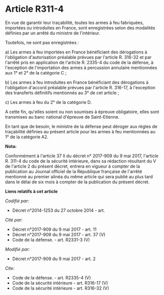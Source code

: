 # Article R311-4

En vue de garantir leur traçabilité, toutes les armes à feu fabriquées, importées ou introduites en France, sont enregistrées
selon des modalités définies par un arrêté du ministre de l'intérieur. 

Toutefois, ne sont pas enregistrées : 

a) Les armes à feu importées en France bénéficiant des dérogations à l'obligation d'autorisation préalable prévues par
l'article R. 316-32 et par l'arrêté pris en application de l'article R. 2335-4 du code de la défense, à l'exception de
l'importation des armes à percussion annulaire mentionnées aux 1° et 2° de la catégorie C ; 

b) Les armes à feu introduites en France bénéficiant des dérogations à l'obligation d'accord préalable prévues par l'article
R. 316-17, à l'exception des transferts définitifs mentionnés au 3° de cet article ; 

c) Les armes à feu du 2° de la catégorie D. 

A cette fin, qu'elles soient ou non soumises à épreuve obligatoire, elles sont transmises au banc national d'épreuve de
Saint-Etienne. 

En tant que de besoin, le ministre de la défense peut déroger aux règles de traçabilité définies au présent article pour les
armes à feu mentionnées au 1° de la catégorie A2.

**Nota:**

Conformément à l'article 37 II du décret n° 2017-909 du 9 mai 2017, l'article R. 311-4 du code de la sécurité intérieure,
dans sa rédaction résultant du V de l'article 2 du présent décret, entrera en vigueur à compter de la publication au Journal
officiel de la République française de l'arrêté mentionné au premier alinéa du même article qui sera publié au plus tard dans
le délai de six mois à compter de la publication du présent décret.

**Liens relatifs à cet article**

_Codifié par_:

  - Décret n°2014-1253 du 27 octobre 2014 - art.

_Cité par_:

  - Décret n°2017-909 du 9 mai 2017 - art. 11
  - Décret n°2017-909 du 9 mai 2017 - art. 37 (V)
  - Code de la défense. - art. R2331-3 (V)

_Modifié par_:

  - Décret n°2017-909 du 9 mai 2017 - art. 2

_Cite_:

  - Code de la défense. - art. R2335-4 (V)
  - Code de la sécurité intérieure - art. R316-17 (V)
  - Code de la sécurité intérieure - art. R316-32 (V)
